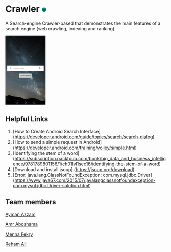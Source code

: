 # Crawler <img src="icon.png" height="3%" width="3%">
A Search-engine Crawler-based that demonstrates the main features of a search engine (web crawling, indexing and ranking).

<img src="crawler.png" height="25%" width="25%">

## Helpful Links
1. [How to Create Android Search Interface] (https://developer.android.com/guide/topics/search/search-dialog)
2. [How to send a simple request in Android] (https://developer.android.com/training/volley/simple.html)
3. [Identifying the stem of a word] (https://subscription.packtpub.com/book/big_data_and_business_intelligence/9781789801156/1/ch01lvl1sec16/identifying-the-stem-of-a-word)
4. [Download and install jsoup] (https://jsoup.org/download)
5. [Error: java.lang.ClassNotFoundException: com.mysql.jdbc.Driver] (https://www.java67.com/2015/07/javalangclassnotfoundexception-com.mysql.jdbc.Driver-solution.html)

## Team members
[Ayman Azzam](https://github.com/AymanAzzam)

[Amr Aboshama](https://github.com/Amr-Aboshama)

[Menna Fekry](https://github.com/MennaFekry)

[Reham Ali](https://github.com/rehamaali)